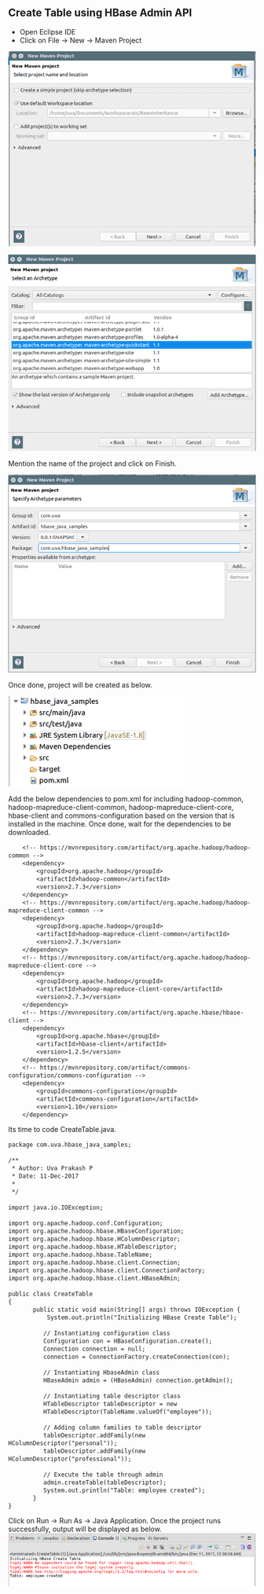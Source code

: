 ## Create Table using HBase Admin API

* Open Eclipse IDE
* Click on File -&gt; New -&gt; Maven Project

![](/assets/new_maven_proj_1.png)

![](/assets/new_maven_proj_2.png)

Mention the name of the project and click on Finish.

![](/assets/new_maven_proj_3.png)

Once done, project will be created as below.

![](/assets/project_structure.png)

Add the below dependencies to pom.xml for including hadoop-common, hadoop-mapreduce-client-common, hadoop-mapreduce-client-core, hbase-client and commons-configuration based on the version that is installed in the machine. Once done, wait for the dependencies to be downloaded.

```
    <!-- https://mvnrepository.com/artifact/org.apache.hadoop/hadoop-common -->
    <dependency>
        <groupId>org.apache.hadoop</groupId>
        <artifactId>hadoop-common</artifactId>
        <version>2.7.3</version>
    </dependency>
    <!-- https://mvnrepository.com/artifact/org.apache.hadoop/hadoop-mapreduce-client-common -->
    <dependency>
        <groupId>org.apache.hadoop</groupId>
        <artifactId>hadoop-mapreduce-client-common</artifactId>
        <version>2.7.3</version>
    </dependency>
    <!-- https://mvnrepository.com/artifact/org.apache.hadoop/hadoop-mapreduce-client-core -->
    <dependency>
        <groupId>org.apache.hadoop</groupId>
        <artifactId>hadoop-mapreduce-client-core</artifactId>
        <version>2.7.3</version>
    </dependency>
    <!-- https://mvnrepository.com/artifact/org.apache.hbase/hbase-client -->
    <dependency>
        <groupId>org.apache.hbase</groupId>
        <artifactId>hbase-client</artifactId>
        <version>1.2.5</version>
    </dependency>
    <!-- https://mvnrepository.com/artifact/commons-configuration/commons-configuration -->
    <dependency>
        <groupId>commons-configuration</groupId>
        <artifactId>commons-configuration</artifactId>
        <version>1.10</version>
    </dependency>
```

Its time to code CreateTable.java.

```
package com.uva.hbase_java_samples;

/**
 * Author: Uva Prakash P
 * Date: 11-Dec-2017
 *
 */

import java.io.IOException;

import org.apache.hadoop.conf.Configuration;
import org.apache.hadoop.hbase.HBaseConfiguration;
import org.apache.hadoop.hbase.HColumnDescriptor;
import org.apache.hadoop.hbase.HTableDescriptor;
import org.apache.hadoop.hbase.TableName;
import org.apache.hadoop.hbase.client.Connection;
import org.apache.hadoop.hbase.client.ConnectionFactory;
import org.apache.hadoop.hbase.client.HBaseAdmin;

public class CreateTable 
{
       public static void main(String[] args) throws IOException {
           System.out.println("Initializing HBase Create Table");

          // Instantiating configuration class
          Configuration con = HBaseConfiguration.create();
          Connection connection = null;
          connection = ConnectionFactory.createConnection(con);

          // Instantiating HbaseAdmin class
          HBaseAdmin admin = (HBaseAdmin) connection.getAdmin();

          // Instantiating table descriptor class
          HTableDescriptor tableDescriptor = new
          HTableDescriptor(TableName.valueOf("employee"));

          // Adding column families to table descriptor
          tableDescriptor.addFamily(new HColumnDescriptor("personal"));
          tableDescriptor.addFamily(new HColumnDescriptor("professional"));

          // Execute the table through admin
          admin.createTable(tableDescriptor);
          System.out.println("Table: employee created");
       }
}
```

Click on Run -&gt; Run As -&gt; Java Application. Once the project runs successfully, output will be displayed as below.![](/assets/output.png)

